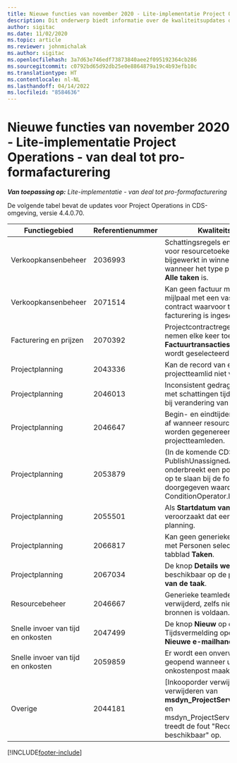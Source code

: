 ```yaml
---
title: Nieuwe functies van november 2020 - Lite-implementatie Project Operations - van deal tot pro-formafacturering
description: Dit onderwerp biedt informatie over de kwaliteitsupdates die beschikbaar zijn in de release van november 2020 van Lite-implementatie Project Operations - van deal tot pro-formafacturering.
author: sigitac
ms.date: 11/02/2020
ms.topic: article
ms.reviewer: johnmichalak
ms.author: sigitac
ms.openlocfilehash: 3a7d63e746edf73873840aee2f095192364cb286
ms.sourcegitcommit: c0792bd65d92db25e0e8864879a19c4b93efb10c
ms.translationtype: HT
ms.contentlocale: nl-NL
ms.lasthandoff: 04/14/2022
ms.locfileid: "8584636"
---
```

# <a name="whats-new-november-2020---project-operations-lite-deployment---deal-to-proforma-invoicing"></a>Nieuwe functies van november 2020 - Lite-implementatie Project Operations - van deal tot pro-formafacturering

_**Van toepassing op:** Lite-implementatie - van deal tot pro-formafacturering_

De volgende tabel bevat de updates voor Project Operations in CDS-omgeving, versie 4.4.0.70.

| Functiegebied                 | Referentienummer | Kwaliteitsupdate                                                                                                                                                                    |
|------------------------------|------------------|-----------------------------------------------------------------------------------------------------------------------------------------------------------------------------------|
| Verkoopkansenbeheer       | 2036993          | Schattingsregels en contractregels voor resourcetoekenningen worden bijgewerkt in winnende prijsopgaven wanneer het type prijsopgaveregel **Alle taken** is.                                                 |
| Verkoopkansenbeheer       | 2071514          | Kan geen factuur maken voor een mijlpaal met een vaste prijs voor een contract waarvoor taakgebaseerde facturering is ingeschakeld.                                                                          |
| Facturering en prijzen          | 2070392          | Projectcontractregels op de factuur nemen elke keer toe als **Factuurtransacties vernieuwen** wordt geselecteerd.                                                                       |
| Projectplanning             | 2043336          | Kan de record van een projectteamlid niet verwijderen.                                                                                                                                    |
| Projectplanning             | 2046013          | Inconsistent gedrag voor kolommen met schattingen tijdens laden versus bij verandering van type tijdfase.                                                                                   |
| Projectplanning             | 2046647          | Begin- en eindtijden wijken een uur af wanneer resourcevereisten worden gegenereerd door projectteamleden.                                                                      |
| Projectplanning             | 2053879          | (In de komende CDS-uitrol) PublishUnassignedAssignments onderbreekt een poging om een taak op te slaan bij de fout "De doorgegeven waarde voor ConditionOperator.In is leeg". |
| Projectplanning             | 2055501          | Als **Startdatum van project** leeg is, veroorzaakt dat een fout in de planning.                                                                                                      |
| Projectplanning             | 2066817          | Kan geen generieke resource maken met Personen selecteren in het tabblad **Taken**.                                                                                               |
| Projectplanning             | 2067034          | De knop **Details weergeven** is niet beschikbaar op de pagina **Details van de taak**.                                                                                                         |
| Resourcebeheer          | 2046667          | Generieke teamleden worden niet verwijderd, zelfs niet nadat aan alle bronnen is voldaan.                                                                                                     |
| Snelle invoer van tijd en onkosten | 2047499          | De knop **Nieuw** op de pagina Tijdsvermelding opent de pagina **Nieuwe e-mailhandtekening**.                                                                                               |
| Snelle invoer van tijd en onkosten | 2059859          | Er wordt een onverwachte pop-up geopend wanneer u een onkostenpost maakt.                                                                                                                         |
| Overige                        | 2044181          | [Inkooporder verwijderen] Bij het verwijderen van **msdyn_ProjectServiceCore_Patch** en msdyn_ProjectServiceCore_solutions treedt de fout "Record is niet beschikbaar" op.        |


[!INCLUDE[footer-include](../../includes/footer-banner.md)]